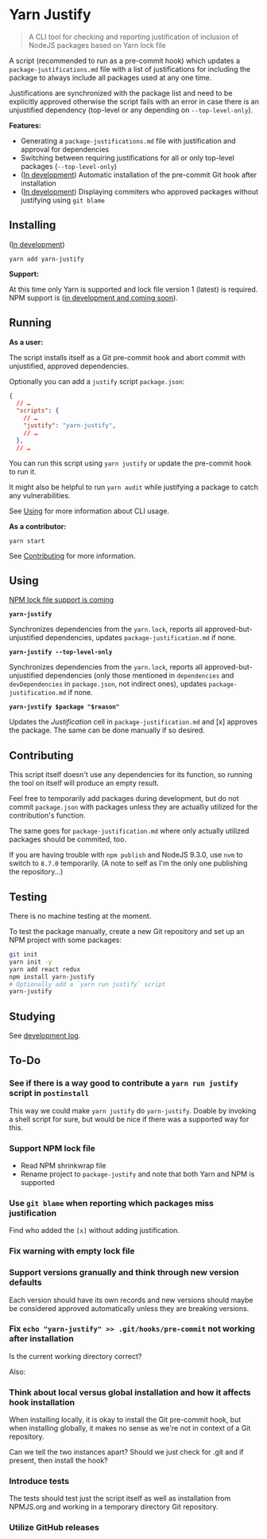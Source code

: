 # Yarn Justify

> A CLI tool for checking and reporting justification of inclusion of NodeJS packages based on Yarn lock file

A script (recommended to run as a pre-commit hook) which updates a `package-justifications.md` file with a list
of justifications for including the package to always include all packages used at any one time.

Justifications are synchronized with the package list and need to be explicitly approved otherwise the script
fails with an error in case there is an unjustified dependency (top-level or any depending on `--top-level-only`).

**Features:**

- Generating a `package-justifications.md` file with justification and approval for dependencies
- Switching between requiring justifications for all or only top-level packages (`--top-level-only`)
- ([In development](doc/tasks.md)) Automatic installation of the pre-commit Git hook after installation
- ([In development](doc/tasks.md)) Displaying commiters who approved packages without justifying using `git blame`

## Installing

([In development](doc/tasks.md))

`yarn add yarn-justify`

**Support:**

At this time only Yarn is supported and lock file version 1 (latest) is required.
NPM support is ([in development and coming soon](doc/tasks.md)).

## Running

**As a user:**

The script installs itself as a Git pre-commit hook and abort commit with unjustified, approved dependencies.

Optionally you can add a `justify` script `package.json`:

```json
{
  // …
  "scripts": {
    // …
    "justify": "yarn-justify",
    // …
  },
  // …
```

You can run this script using `yarn justify` or update the pre-commit hook to run it.

It might also be helpful to run `yarn audit` while justifying a package to catch any vulnerabilities.

See [Using](#using) for more information about CLI usage.

**As a contributor:**

`yarn start`

See [Contributing](#contributing) for more information.

## Using

[NPM lock file support is coming](doc/tasks.md)

**`yarn-justify`**

Synchronizes dependencies from the `yarn.lock`, reports all approved-but-unjustified dependencies,
updates `package-justification.md` if none.

**`yarn-justify --top-level-only`**

Synchronizes dependencies from the `yarn.lock`, reports all approved-but-unjustified dependencies
(only those mentioned in `dependencies` and `devDependencies` in `package.json`, not indirect ones),
updates `package-justification.md` if none.

**`yarn-justify $package "$reason"`**

Updates the *Justification* cell in `package-justification.md` and [x] approves the package.
The same can be done manually if so desired.

## Contributing

This script itself doesn't use any dependencies for its function, so running the tool
on itself will produce an empty result.

Feel free to temporarily add packages during development, but do not commit `package.json`
with packages unless they are actualliy utilized for the contribution's function.

The same goes for `package-justification.md` where only actually utilized packages should be commited, too.

If you are having trouble with `npm publish` and NodeJS 9.3.0, use `nvm` to switch to `8.7.0` temporarily.
(A note to self as I'm the only one publishing the repository…)

## Testing

There is no machine testing at the moment.

To test the package manually, create a new Git repository and set up an NPM project with some packages:

```sh
git init
yarn init -y
yarn add react redux
npm install yarn-justify
# Optionally add a `yarn run justify` script
yarn-justify
```

## Studying

See [development log](doc/notes.md).

## To-Do

### See if there is a way good to contribute a `yarn run justify` script in `postinstall`

This way we could make `yarn justify` do `yarn-justify`.
Doable by invoking a shell script for sure, but would be nice if there was a supported
way for this.

### Support NPM lock file

- Read NPM shrinkwrap file
- Rename project to `package-justify` and note that both Yarn and NPM is supported

### Use `git blame` when reporting which packages miss justification

Find who added the `[x]` without adding justification.

### Fix warning with empty lock file

### Support versions granually and think through new version defaults

Each version should have its own records and new versions should maybe be considered
approved automatically unless they are breaking versions.

### Fix `echo "yarn-justify" >> .git/hooks/pre-commit` not working after installation

Is the current working directory correct?

Also:

### Think about local versus global installation and how it affects hook installation

When installing locally, it is okay to install the Git pre-commit hook, but when
installing globally, it makes no sense as we're not in context of a Git repository.

Can we tell the two instances apart? Should we just check for .git and if present,
then install the hook?

### Introduce tests

The tests should test just the script itself as well as installation from NPMJS.org
and working in a temporary directory Git repository.

### Utilize GitHub releases
